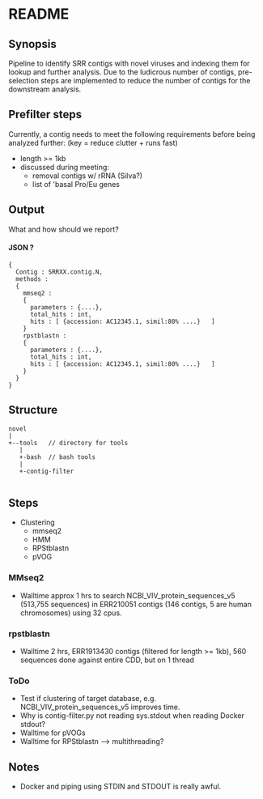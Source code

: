 # README

## Synopsis

Pipeline to identify SRR contigs with novel viruses and indexing them for lookup
and further analysis. Due to the ludicrous number of contigs, pre-selection
steps are implemented to reduce the number of contigs for the downstream
analysis.

## Prefilter steps
Currently, a contig needs to meet the following requirements before
being analyzed further: (key = reduce clutter + runs fast)

- length >= 1kb
- discussed during meeting:
    - removal contigs w/ rRNA (Silva?)
    - list of 'basal Pro/Eu genes

## Output

What and how should we report?
#### JSON ?
```
{
  Contig : SRRXX.contig.N,
  methods :
  {
    mmseq2 :
    {
      parameters : {....},
      total_hits : int,
      hits : [ {accession: AC12345.1, simil:80% ....}   ]
    }
    rpstblastn :
    {
      parameters : {....},
      total_hits : int,
      hits : [ {accession: AC12345.1, simil:80% ....}   ]
    }
  }
}
```

## Structure

```
novel
|
+--tools   // directory for tools
   |
   +-bash  // bash tools
   |
   +-contig-filter


```

## Steps

- Clustering
    - mmseq2
    - HMM
    - RPStblastn
    - pVOG

### MMseq2

 - Walltime approx 1 hrs to search  NCBI_VIV_protein_sequences_v5
 (513,755 sequences) in ERR210051 contigs (146 contigs, 5 are human chromosomes)
 using 32 cpus.

### rpstblastn

 - Walltime 2 hrs, ERR1913430 contigs (filtered for length >= 1kb), 560 sequences done
against entire CDD, but on 1 thread

### ToDo

 - Test if clustering of  target database, e.g. NCBI_VIV_protein_sequences_v5
   improves time.
 - Why is contig-filter.py not reading sys.stdout when reading Docker stdout?
 - Walltime for pVOGs
 - Walltime for RPStblastn --> multithreading?

## Notes

- Docker and piping using STDIN and STDOUT is really awful.
